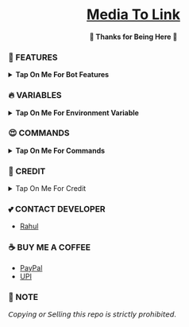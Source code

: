 <h1 align="center">
 <b><a href="https://youtu.be/FEtTOCOOUq8" target="/blank">Media To Link</a>
</h1>

<p align="center">🩷 Thanks for Being Here 🩷</p>



### 🥰 FEATURES

<details><summary>Tap On Me For Bot Features</summary>

- Auto Delete
- Broadcast feature
- Upload image in envsh
- Upload image in imgbb
- Fully modified repo
- Deploy To Koyeb + Heroku + Railway.
- Developer Service 24x7.
</details>


### 🔥 VARIABLES

<details><summary>Tap On Me For Environment Variable</summary>

- `API_ID` : Get From [Here](https://youtu.be/RdMY6Lqfi9w)
- `API_HASH` : Get From [Here](https://youtu.be/RdMY6Lqfi9w)
- `BOT_TOKEN` : Get From [BotFather](https://youtu.be/aJILCCXfNVM)
- `DATABASE_URL` : Mongodb [Database](https://youtu.be/pMJpHoiu1go)
- `BOT_OWNER` : Your ID.
- `UPDATE_CHANNEL` : Fsub Channel Username

</details>
</b>

### 😍 COMMANDS

<b><details><summary>Tap On Me For Commands</summary>
```
start - Start The Bot
users - To det details of Users
donate - To Support Developer
broadcast - To broadcast your message
```
</b>
</details>


### 🥳 CREDIT

<details><summary>Tap On Me For Credit</summary>


💝 [TechifyBots](https://github.com/TechifyBots)

💞[WeRdeveloper](https://github.com/WeRdevelopers)
</details>

### 💕 CONTACT DEVELOPER

- [Rahul](https://telegram.me/TechifySupport)

### ☕ BUY ME A COFFEE
- [PayPal](https://paypal.me/RahulReviews)
- [UPI](https://TechifyBots.github.io/Donate)

### 📌 NOTE

𝘊𝘰𝘱𝘺𝘪𝘯𝘨 𝘰𝘳 𝘚𝘦𝘭𝘭𝘪𝘯𝘨 𝘵𝘩𝘪𝘴 𝘳𝘦𝘱𝘰 𝘪𝘴 𝘴𝘵𝘳𝘪𝘤𝘵𝘭𝘺 𝘱𝘳𝘰𝘩𝘪𝘣𝘪𝘵𝘦𝘥.</b>
